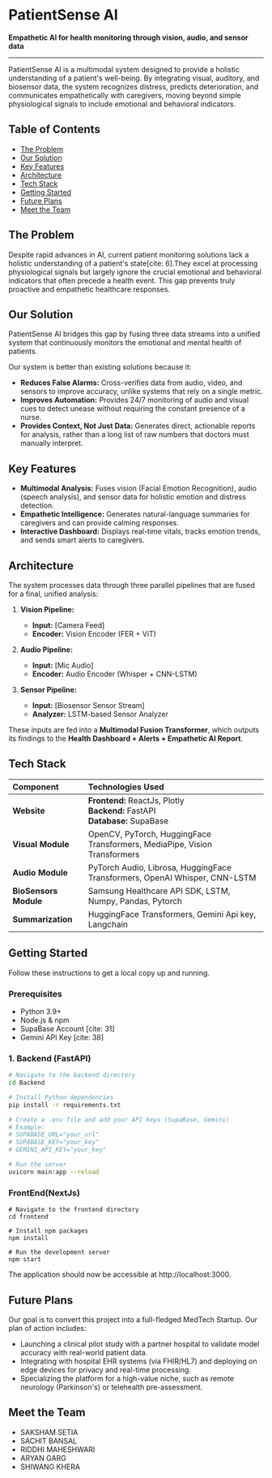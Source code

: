 # PatientSense AI

**Empathetic AI for health monitoring through vision, audio, and sensor data** 

---

PatientSense AI is a multimodal system designed to provide a holistic understanding of a patient's well-being. By integrating visual, auditory, and biosensor data, the system recognizes distress, predicts deterioration, and communicates empathetically with caregivers, moving beyond simple physiological signals to include emotional and behavioral indicators.

## Table of Contents

- [The Problem](#the-problem)
- [Our Solution](#our-solution)
- [Key Features](#key-features)
- [Architecture](#architecture)
- [Tech Stack](#tech-stack)
- [Getting Started](#getting-started)
- [Future Plans](#future-plans)
- [Meet the Team](#meet-the-team)

## The Problem

Despite rapid advances in AI, current patient monitoring solutions lack a holistic understanding of a patient's state[cite: 6].They excel at processing physiological signals but largely ignore the crucial emotional and behavioral indicators that often precede a health event. This gap prevents truly proactive and empathetic healthcare responses.

## Our Solution

PatientSense AI bridges this gap by fusing three data streams into a unified system that continuously monitors the emotional and mental health of patients.

Our system is better than existing solutions because it:
* **Reduces False Alarms:** Cross-verifies data from audio, video, and sensors to improve accuracy, unlike systems that rely on a single metric.
* **Improves Automation:** Provides 24/7 monitoring of audio and visual cues to detect unease without requiring the constant presence of a nurse.
* **Provides Context, Not Just Data:** Generates direct, actionable reports for analysis, rather than a long list of raw numbers that doctors must manually interpret.

## Key Features

* **Multimodal Analysis:** Fuses vision (Facial Emotion Recognition), audio (speech analysis), and sensor data for holistic emotion and distress detection.
* **Empathetic Intelligence:** Generates natural-language summaries for caregivers and can provide calming responses.
* **Interactive Dashboard:** Displays real-time vitals, tracks emotion trends, and sends smart alerts to caregivers.

## Architecture

The system processes data through three parallel pipelines that are fused for a final, unified analysis:

1.  **Vision Pipeline:**
    * **Input:** [Camera Feed] 
    * **Encoder:** Vision Encoder (FER + ViT)

2.  **Audio Pipeline:**
    * **Input:** [Mic Audio] 
    * **Encoder:** Audio Encoder (Whisper + CNN-LSTM) 

3.  **Sensor Pipeline:**
    * **Input:** [Biosensor Sensor Stream]
    * **Analyzer:** LSTM-based Sensor Analyzer

These inputs are fed into a **Multimodal Fusion Transformer**, which outputs its findings to the **Health Dashboard + Alerts + Empathetic AI Report**.

## Tech Stack

| Component | Technologies Used |
| :--- | :--- |
| **Website** | **Frontend:** ReactJs, Plotly <br> **Backend:** FastAPI <br> **Database:** SupaBase  |
| **Visual Module** | OpenCV, PyTorch, HuggingFace Transformers, MediaPipe, Vision Transformers  |
| **Audio Module** | PyTorch Audio, Librosa, HuggingFace Transformers, OpenAI Whisper, CNN-LSTM  |
| **BioSensors Module** | Samsung Healthcare API SDK, LSTM, Numpy, Pandas, Pytorch  |
| **Summarization** | HuggingFace Transformers, Gemini Api key, Langchain |

## Getting Started

Follow these instructions to get a local copy up and running.

### Prerequisites

* Python 3.9+
* Node.js & npm
* SupaBase Account [cite: 31]
* Gemini API Key [cite: 38]

### 1. Backend (FastAPI)

```bash
# Navigate to the backend directory
cd Backend

# Install Python dependencies
pip install -r requirements.txt

# Create a .env file and add your API keys (SupaBase, Gemini)
# Example:
# SUPABASE_URL="your_url"
# SUPABASE_KEY="your_key"
# GEMINI_API_KEY="your_key"

# Run the server
uvicorn main:app --reload
```
### FrontEnd(NextJs)
```
# Navigate to the frontend directory
cd frontend

# Install npm packages
npm install

# Run the development server
npm start
```

The application should now be accessible at http://localhost:3000.
## Future Plans

Our goal is to convert this project into a full-fledged MedTech Startup. Our plan of action includes:
* Launching a clinical pilot study with a partner hospital to validate model accuracy with real-world patient data.
* Integrating with hospital EHR systems (via FHIR/HL7) and deploying on edge devices for privacy and real-time processing.
* Specializing the platform for a high-value niche, such as remote neurology (Parkinson's) or telehealth pre-assessment.

## Meet the Team

* SAKSHAM SETIA 
* SACHIT BANSAL 
* RIDDHI MAHESHWARI 
* ARYAN GARG
* SHIWANG KHERA